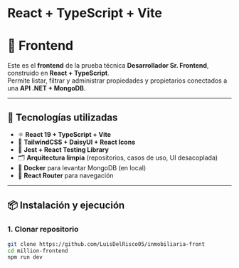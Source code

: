 # React + TypeScript + Vite
# 🏡 Frontend

Este es el **frontend** de la prueba técnica **Desarrollador Sr. Frontend**, construido en **React + TypeScript**.  
Permite listar, filtrar y administrar propiedades y propietarios conectados a una **API .NET + MongoDB**.

---

## 🚀 Tecnologías utilizadas

- ⚛️ **React 19 + TypeScript + Vite**
- 🎨 **TailwindCSS + DaisyUI + React Icons**
- 🧪 **Jest + React Testing Library**
- 🗂️ **Arquitectura limpia** (repositorios, casos de uso, UI desacoplada)
- 🐳 **Docker** para levantar MongoDB (en local)
- 🔗 **React Router** para navegación

---

## 📦 Instalación y ejecución

### 1. Clonar repositorio
```bash
git clone https://github.com/LuisDelRisco05/inmobiliaria-front
cd million-frontend
npm run dev
